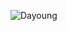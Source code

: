 ![Dayoung](https://capsule-render.vercel.app/api?type=soft&color=auto&text=Space%of%Dayoung&fontSize=40&animation=twinkling)
